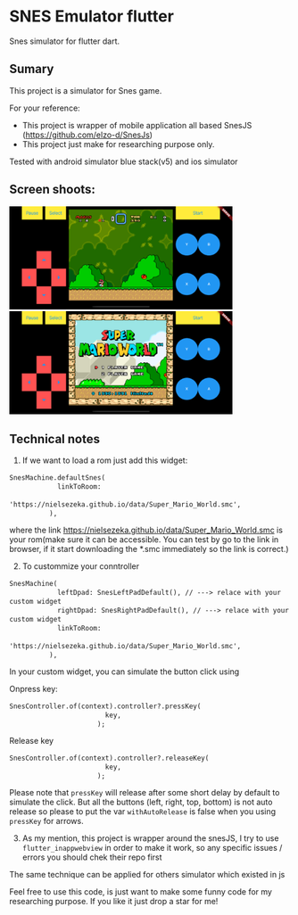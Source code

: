 # SNES Emulator flutter

Snes simulator for flutter dart.

## Sumary

This project is a simulator for Snes game.

For your reference:

- This project is wrapper of mobile application all based SnesJS (https://github.com/elzo-d/SnesJs)
- This project just make for researching purpose only.

Tested with android simulator blue stack(v5) and ios simulator

## Screen shoots:

<img src="/screen_shoot/ip1.png?raw=true" width="400" height="185" /> <br>  <img src="/screen_shoot/ip2.png?raw=true" width="400" height="185" />  

## Technical notes


1. If we want to load a rom just add this widget:

```
SnesMachine.defaultSnes(
            linkToRoom:
                'https://nielsezeka.github.io/data/Super_Mario_World.smc',
          ),
```

where the link https://nielsezeka.github.io/data/Super_Mario_World.smc is your rom(make sure it can be accessible. You can test by go to the link in browser, if it start downloading the *.smc immediately so the link is correct.)


2. To custommize your conntroller
```
SnesMachine(
            leftDpad: SnesLeftPadDefault(), // ---> relace with your custom widget
            rightDpad: SnesRightPadDefault(), // ---> relace with your custom widget
            linkToRoom:
                'https://nielsezeka.github.io/data/Super_Mario_World.smc',
          ),
```
In your custom widget, you can simulate the button click using

Onpress key:

```
SnesController.of(context).controller?.pressKey(
                        key,
                      );
```
Release key

```
SnesController.of(context).controller?.releaseKey(
                        key,
                      );
```

Please note that `pressKey` will release after some short delay by default to simulate the click. But all the buttons (left, right, top, bottom) is not auto release so please to put the var `withAutoRelease` is false when you using `pressKey` for arrows.   

3. As my mention, this project is wrapper around the snesJS, I try to use `flutter_inappwebview` in order to make it work, so any specific issues / errors you should chek their repo first 


The same technique can be applied for others simulator which existed in js

Feel free to use this code, is just want to make some funny code for my researching purpose. If you like it just drop a star for me!
